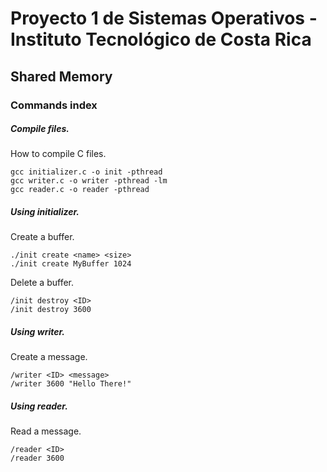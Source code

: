 # Proyecto 1 de Sistemas Operativos - Instituto Tecnológico de Costa Rica
## Shared Memory

### Commands index

##### Compile files.

How to compile C files.

```
gcc initializer.c -o init -pthread
gcc writer.c -o writer -pthread -lm
gcc reader.c -o reader -pthread 
```

##### Using initializer.

Create a buffer.
```
./init create <name> <size>
./init create MyBuffer 1024
```

Delete a buffer.
```
/init destroy <ID>
/init destroy 3600
```

##### Using writer.

Create a message.
```
/writer <ID> <message>
/writer 3600 "Hello There!"
```

##### Using reader.

Read a message.
```
/reader <ID>
/reader 3600
```


